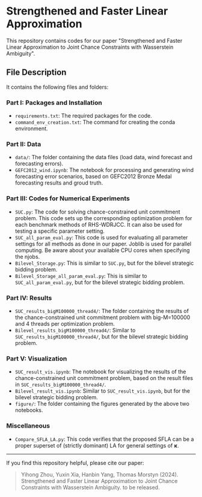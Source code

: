 # Strengthened and Faster Linear Approximation

This repository contains codes for our paper "Strengthened and Faster Linear Approximation
to Joint Chance Constraints with Wasserstein Ambiguity".

## File Description
It contains the following files and folders:
### Part I: Packages and Installation
- `requirements.txt`: The required packages for the code.
- `command_env_creation.txt`: The command for creating the conda environment.
### Part II: Data
- `data/`: The folder containing the data files (load data, wind forecast and forecasting errors).
- `GEFC2012_wind.ipynb`: The notebook for processing and generating wind forecasting error scenarios, based on GEFC2012 Bronze Medal forecasting results and groud truth.
### Part III: Codes for Numerical Experiments
- `SUC.py`: The code for solving chance-constrained unit commitment problem. This code sets up the corresponding optimization problem for each benchmark methods of RHS-WDRJCC.
It can also be used for testing a specific parameter setting.
- `SUC_all_param_eval.py`: This code is used for evaluating all parameter settings for all methods as done in our paper. Joblib is used for parallel computing. Be aware about your available CPU cores when specifying the njobs.
- `Bilevel_Storage.py`: This is similar to `SUC.py`, but for the bilevel strategic bidding problem.
- `Bilevel_Storage_all_param_eval.py`: This is similar to `SUC_all_param_eval.py`, but for the bilevel strategic bidding problem.
### Part IV: Results
- `SUC_results_bigM100000_thread4/`: The folder containing the results of the chance-constrained unit commitment problem with big-M=100000 and 4 threads per optimization problem.
- `Bilevel_results_bigM100000_thread4/`: Similar to `SUC_results_bigM100000_thread4/`, but for the bilevel strategic bidding problem.
### Part V: Visualization
- `SUC_result_vis.ipynb`: The notebook for visualizing the results of the chance-constrained unit commitment problem, based on the result files in `SUC_results_bigM100000_thread4/`.
- `Bilevel_result_vis.ipynb`: Similar to `SUC_result_vis.ipynb`, but for the bilevel strategic bidding problem.
- `figure/`: The folder containing the figures generated by the above two notebooks.
### Miscellaneous
- `Compare_SFLA_LA.py`: This code verifies that the proposed SFLA can be a proper superset of (strictly dominant) LA for general settings of $\mathbf{\kappa}$.
---
If you find this repository helpful, please cite our paper:
> Yihong Zhou, Yuxin Xia, Hanbin Yang, Thomas Morstyn (2024). Strengthened and Faster Linear Approximation to Joint Chance Constraints with Wasserstein Ambiguity. to be released.